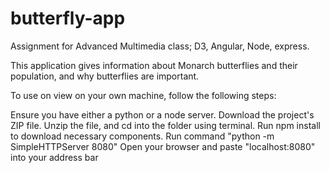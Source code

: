 # butterfly-app
Assignment for Advanced Multimedia class; D3, Angular, Node, express.

This application gives information about Monarch butterflies and their population, and why butterflies are important.

To use on view on your own machine, follow the following steps:

Ensure you have either a python or a node server.
Download the project's ZIP file.
Unzip the file, and cd into the folder using terminal.
Run npm install to download necessary components.
Run command "python -m SimpleHTTPServer 8080"
Open your browser and paste "localhost:8080" into your address bar
